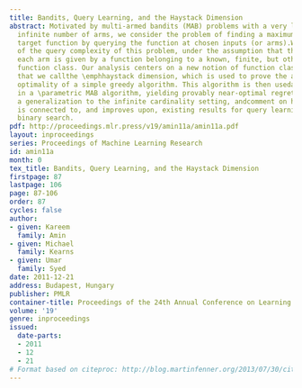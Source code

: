```yaml
---
title: Bandits, Query Learning, and the Haystack Dimension
abstract: Motivated by multi-armed bandits (MAB) problems with a very large or even
  infinite number of arms, we consider the problem of finding a maximum of an unknown
  target function by querying the function at chosen inputs (or arms).We give an analysis
  of the query complexity of this problem, under the assumption that the payoff of
  each arm is given by a function belonging to a known, finite, but otherwise arbitrary
  function class. Our analysis centers on a new notion of function class complexity
  that we callthe \emphhaystack dimension, which is used to prove the approximate
  optimality of a simple greedy algorithm. This algorithm is then usedas a subroutine
  in a \parametric MAB algorithm, yielding provably near-optimal regret. We provide
  a generalization to the infinite cardinality setting, andcomment on how our analysis
  is connected to, and improves upon, existing results for query learning and generalized
  binary search.
pdf: http://proceedings.mlr.press/v19/amin11a/amin11a.pdf
layout: inproceedings
series: Proceedings of Machine Learning Research
id: amin11a
month: 0
tex_title: Bandits, Query Learning, and the Haystack Dimension
firstpage: 87
lastpage: 106
page: 87-106
order: 87
cycles: false
author:
- given: Kareem
  family: Amin
- given: Michael
  family: Kearns
- given: Umar
  family: Syed
date: 2011-12-21
address: Budapest, Hungary
publisher: PMLR
container-title: Proceedings of the 24th Annual Conference on Learning Theory
volume: '19'
genre: inproceedings
issued:
  date-parts:
  - 2011
  - 12
  - 21
# Format based on citeproc: http://blog.martinfenner.org/2013/07/30/citeproc-yaml-for-bibliographies/
---
```

